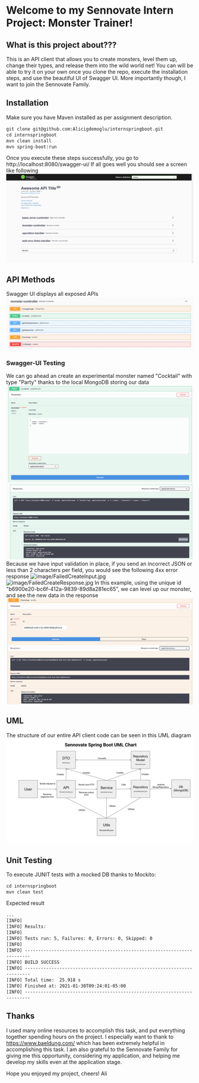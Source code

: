 # Welcome to my Sennovate Intern Project: Monster Trainer!

## What is this project about???
This is an API client that allows you to create monsters, level them up, change their types, and release them into the wild world net! You can will be able to try it on your own once you clone the repo, execute the installation steps, and use the beautiful UI of Swagger UI. More importantly though, I want to join the Sennovate Family.

## Installation
Make sure you have Maven installed as per assignment description.
```
git clone git@github.com:Alicigdemoglu/internspringboot.git
cd internspringboot
mvn clean install
mvn spring-boot:run
```
Once you execute these steps successfully, you go to http://localhost:8080/swagger-ui/
If all goes well you should see a screen like following
![images/SwaggerLanding.jpg](images/SwaggerLanding.jpg)

## API Methods
Swagger UI displays all exposed APIs
![images/SwaggerController.jpg](images/SwaggerController.jpg)
### Swagger-UI Testing
We can go ahead an create an experimental monster named "Cocktail" with type "Party" thanks to the local MongoDB storing our data
![images/SuccessfulCreateInput.jpg](images/SuccessfulCreateInput.jpg)
![images/SuccessfulCreateResponse.jpg](images/SuccessfulCreateResponse.jpg)
Because we have input validation in place, if you send an incorrect JSON or less than 2 characters per field, you would see the following 4xx error response
![image/FailedCreateInput.jpg](image/FailedCreateInput.jpg)
![image/FailedCreateResponse.jpg](image/FailedCreateResponse.jpg)
In this example, using the unique id "b6900e20-bc6f-412a-9839-89d8a281ec65", we can level up our monster, and see the new data in the response
![images/levelUp.jpg](images/levelUp.jpg)

## UML
The structure of our entire API client code can be seen in this UML diagram
![UML](images/Sennovate%20Spring%20Boot%20UML%20Chart.svg)

## Unit Testing
To execute JUNIT tests with a mocked DB thanks to Mockito:
```
cd internspringboot
mvn clean test
```
Expected result
```
...
[INFO]
[INFO] Results:
[INFO]
[INFO] Tests run: 5, Failures: 0, Errors: 0, Skipped: 0
[INFO]
[INFO] ------------------------------------------------------------------------
[INFO] BUILD SUCCESS
[INFO] ------------------------------------------------------------------------
[INFO] Total time:  25.918 s
[INFO] Finished at: 2021-01-30T09:24:01-05:00
[INFO] ------------------------------------------------------------------------
```

## Thanks
I used many online resources to accomplish this task, and put everything together spending hours on the project.
I especially want to thank to https://www.baeldung.com/ which has been extremely helpful in accomplishing this task.
I am also grateful to the Sennovate Family for giving me this opportunity, considering my application, and helping me develop my skills even at the application stage.

Hope you enjoyed my project, cheers!
Ali
